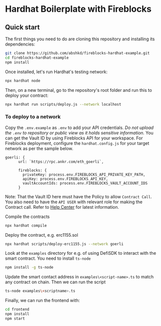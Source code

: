 # Hardhat Boilerplate with Fireblocks


## Quick start

The first things you need to do are cloning this repository and installing its
dependencies:

```sh
git clone https://github.com/abshkd/fireblocks-hardhat-example.git
cd fireblocks-hardhat-example
npm install
```

Once installed, let's run Hardhat's testing network:

```sh
npx hardhat node
```

Then, on a new terminal, go to the repository's root folder and run this to
deploy your contract:

```sh
npx hardhat run scripts/deploy.js --network localhost
```

### To deploy to a network
Copy the `.env.example` as `.env` to add your API credentials. *Do not upload the `.env` to repository or public view as it holds sensitive information.*
You can get the Vault ID by using Fireblocks API for your workspace.
For Fireblocks deployment, configure the `hardhat.config.js` for your target network as per the sample below.
```
goerli: {
      url: `https://rpc.ankr.com/eth_goerli`,
      
      fireblocks: {
        privateKey: process.env.FIREBLOCKS_API_PRIVATE_KEY_PATH,
        apiKey: process.env.FIREBLOCKS_API_KEY,
        vaultAccountIds: process.env.FIREBLOCKS_VAULT_ACCOUNT_IDS
      }
```
Note: That the Vault ID here must have the Policy to allow `Contract Call`.
You also need to have the `API USER` with relevant role for making the Contract call.
Refer to [Help Center](https://support.fireblocks.io/hc/en-us/) for latest information.

Compile the contracts
```sh
npx hardhat compile
```

Deploy the contract, e.g. erc1155.sol
```sh
npx hardhat scripts/deploy-erc1155.js --network goerli
```

Look at the `examples` directory for e.g. of using DefiSDK to interact with the smart contract. You need to install `ts-node`
```sh
npm install -g ts-node
```

Update the smart contact address in `examples\<script-name>.ts` to match any contract on chain. Then we can run the script
```sh
ts-node examples\<scriptname>.ts
```
Finally, we can run the frontend with:

```sh
cd frontend
npm install
npm start
```

